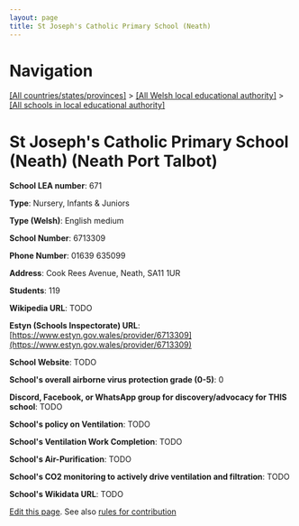 ```yaml
---
layout: page
title: St Joseph's Catholic Primary School (Neath)
---
```

# Navigation

[[All countries/states/provinces]](../../..) > [[All Welsh local educational authority]](../..) > [[All schools in local educational authority]](..)

# St Joseph's Catholic Primary School (Neath) (Neath Port Talbot)

**School LEA number**: 671

**Type**: Nursery, Infants & Juniors

**Type (Welsh)**: English medium

**School Number**: 6713309

**Phone Number**: 01639 635099

**Address**: Cook Rees Avenue, Neath, SA11 1UR

**Students**: 119

**Wikipedia URL**: TODO

**Estyn (Schools Inspectorate) URL**: [https://www.estyn.gov.wales/provider/6713309](https://www.estyn.gov.wales/provider/6713309)

**School Website**: TODO

**School's overall airborne virus protection grade (0-5)**: 0

**Discord, Facebook, or WhatsApp group for discovery/advocacy for THIS school**: TODO

**School's policy on Ventilation**: TODO

**School's Ventilation Work Completion**: TODO

**School's Air-Purification**: TODO

**School's CO2 monitoring to actively drive ventilation and filtration**: TODO

**School's Wikidata URL**: TODO




[Edit this page](https://github.com/VentilationProject/Wales/edit/prif/./Neath_Port_Talbot/St_Joseph's_Catholic_Primary_School_(Neath).md). See also [rules for contribution](../../../contribution-rules/)